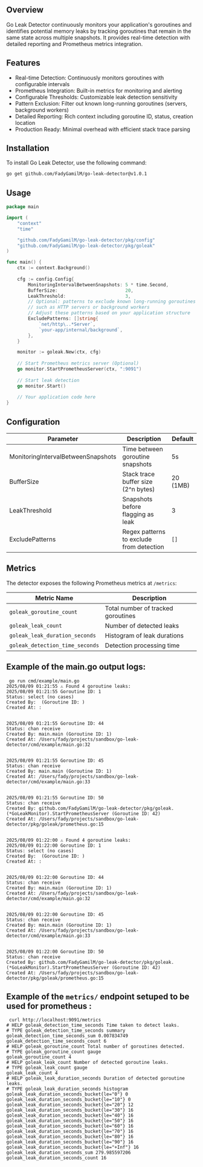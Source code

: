 ## Overview
Go Leak Detector continuously monitors your application's goroutines and identifies potential memory leaks by tracking goroutines that remain in the same state across multiple snapshots. It provides real-time detection with detailed reporting and Prometheus metrics integration.

## Features
- Real-time Detection: Continuously monitors goroutines with configurable intervals
- Prometheus Integration: Built-in metrics for monitoring and alerting
- Configurable Thresholds: Customizable leak detection sensitivity
- Pattern Exclusion: Filter out known long-running goroutines (servers, background workers)
- Detailed Reporting: Rich context including goroutine ID, status, creation location
- Production Ready: Minimal overhead with efficient stack trace parsing

## Installation
To install Go Leak Detector, use the following command:
```bash
go get github.com/FadyGamilM/go-leak-detector@v1.0.1
``` 

## Usage
```go
package main

import (
    "context"
    "time"

    "github.com/FadyGamilM/go-leak-detector/pkg/config"
    "github.com/FadyGamilM/go-leak-detector/pkg/goleak"
)

func main() {
    ctx := context.Background()
    
    cfg := config.Config{
        MonitoringIntervalBetweenSnapshots: 5 * time.Second,
        BufferSize:                         20,
        LeakThreshold:                      3,
        // Optional: patterns to exclude known long-running goroutines
        // such as HTTP servers or background workers
        // Adjust these patterns based on your application structure
        ExcludePatterns: []string{
            `net/http\..*Server`,
            `your-app/internal/background`,
        },
    }

    monitor := goleak.New(ctx, cfg)
    
    // Start Prometheus metrics server (Optional) 
    go monitor.StartPrometheusServer(ctx, ":9091")
    
    // Start leak detection
    go monitor.Start()
    
    // Your application code here
}
```

## Configuration

| Parameter                        | Description                                 | Default      |
|-----------------------------------|---------------------------------------------|--------------|
| MonitoringIntervalBetweenSnapshots| Time between goroutine snapshots            | 5s           |
| BufferSize                        | Stack trace buffer size (2^n bytes)         | 20 (1MB)     |
| LeakThreshold                     | Snapshots before flagging as leak           | 3            |
| ExcludePatterns                   | Regex patterns to exclude from detection    | `[]`         |

## Metrics

The detector exposes the following Prometheus metrics at `/metrics`:

| Metric Name                        | Description                              |
|-------------------------------------|------------------------------------------|
| `goleak_goroutine_count`            | Total number of tracked goroutines       |
| `goleak_leak_count`                 | Number of detected leaks                 |
| `goleak_leak_duration_seconds`      | Histogram of leak durations              |
| `goleak_detection_time_seconds`     | Detection processing time                |


## Example of the main.go output logs: 
```shell
 go run cmd/example/main.go
2025/08/09 01:21:55 ⚠️ Found 4 goroutine leaks:
2025/08/09 01:21:55 Goroutine ID: 1
Status: select (no cases)
Created By:  (Goroutine ID: )
Created At: :


2025/08/09 01:21:55 Goroutine ID: 44
Status: chan receive
Created By: main.main (Goroutine ID: 1)
Created At: /Users/fady/projects/sandbox/go-leak-detector/cmd/example/main.go:32


2025/08/09 01:21:55 Goroutine ID: 45
Status: chan receive
Created By: main.main (Goroutine ID: 1)
Created At: /Users/fady/projects/sandbox/go-leak-detector/cmd/example/main.go:33


2025/08/09 01:21:55 Goroutine ID: 50
Status: chan receive
Created By: github.com/FadyGamilM/go-leak-detector/pkg/goleak.(*GoLeakMonitor).StartPrometheusServer (Goroutine ID: 42)
Created At: /Users/fady/projects/sandbox/go-leak-detector/pkg/goleak/prometheus.go:15


2025/08/09 01:22:00 ⚠️ Found 4 goroutine leaks:
2025/08/09 01:22:00 Goroutine ID: 1
Status: select (no cases)
Created By:  (Goroutine ID: )
Created At: :


2025/08/09 01:22:00 Goroutine ID: 44
Status: chan receive
Created By: main.main (Goroutine ID: 1)
Created At: /Users/fady/projects/sandbox/go-leak-detector/cmd/example/main.go:32


2025/08/09 01:22:00 Goroutine ID: 45
Status: chan receive
Created By: main.main (Goroutine ID: 1)
Created At: /Users/fady/projects/sandbox/go-leak-detector/cmd/example/main.go:33


2025/08/09 01:22:00 Goroutine ID: 50
Status: chan receive
Created By: github.com/FadyGamilM/go-leak-detector/pkg/goleak.(*GoLeakMonitor).StartPrometheusServer (Goroutine ID: 42)
Created At: /Users/fady/projects/sandbox/go-leak-detector/pkg/goleak/prometheus.go:15
```

## Example of the `metrics/` endpoint setuped to be used for prometheus :
```shell
 curl http://localhost:9091/metrics
# HELP goleak_detection_time_seconds Time taken to detect leaks.
# TYPE goleak_detection_time_seconds summary
goleak_detection_time_seconds_sum 0.007834749
goleak_detection_time_seconds_count 6
# HELP goleak_goroutine_count Total number of goroutines detected.
# TYPE goleak_goroutine_count gauge
goleak_goroutine_count 4
# HELP goleak_leak_count Number of detected goroutine leaks.
# TYPE goleak_leak_count gauge
goleak_leak_count 4
# HELP goleak_leak_duration_seconds Duration of detected goroutine leaks.
# TYPE goleak_leak_duration_seconds histogram
goleak_leak_duration_seconds_bucket{le="0"} 0
goleak_leak_duration_seconds_bucket{le="10"} 0
goleak_leak_duration_seconds_bucket{le="20"} 12
goleak_leak_duration_seconds_bucket{le="30"} 16
goleak_leak_duration_seconds_bucket{le="40"} 16
goleak_leak_duration_seconds_bucket{le="50"} 16
goleak_leak_duration_seconds_bucket{le="60"} 16
goleak_leak_duration_seconds_bucket{le="70"} 16
goleak_leak_duration_seconds_bucket{le="80"} 16
goleak_leak_duration_seconds_bucket{le="90"} 16
goleak_leak_duration_seconds_bucket{le="+Inf"} 16
goleak_leak_duration_seconds_sum 279.985597206
goleak_leak_duration_seconds_count 16
```